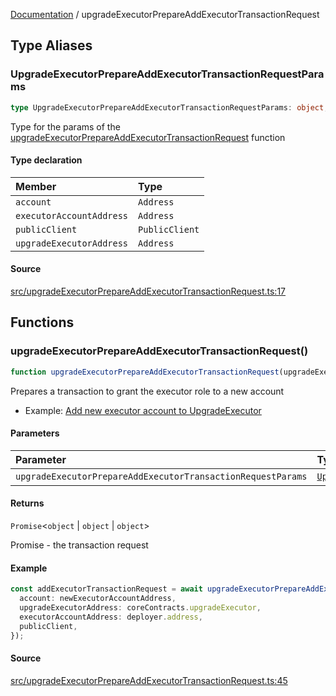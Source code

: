 [Documentation](README.md) / upgradeExecutorPrepareAddExecutorTransactionRequest

## Type Aliases

### UpgradeExecutorPrepareAddExecutorTransactionRequestParams

```ts
type UpgradeExecutorPrepareAddExecutorTransactionRequestParams: object;
```

Type for the params of the [upgradeExecutorPrepareAddExecutorTransactionRequest](upgradeExecutorPrepareAddExecutorTransactionRequest.md#upgradeexecutorprepareaddexecutortransactionrequest) function

#### Type declaration

| Member | Type |
| :------ | :------ |
| `account` | `Address` |
| `executorAccountAddress` | `Address` |
| `publicClient` | `PublicClient` |
| `upgradeExecutorAddress` | `Address` |

#### Source

[src/upgradeExecutorPrepareAddExecutorTransactionRequest.ts:17](https://github.com/anegg0/arbitrum-orbit-sdk/blob/763a3f41e7ea001cbb6fe81ac11cc794b4a0f94d/src/upgradeExecutorPrepareAddExecutorTransactionRequest.ts#L17)

## Functions

### upgradeExecutorPrepareAddExecutorTransactionRequest()

```ts
function upgradeExecutorPrepareAddExecutorTransactionRequest(upgradeExecutorPrepareAddExecutorTransactionRequestParams: UpgradeExecutorPrepareAddExecutorTransactionRequestParams): Promise<object | object | object>
```

Prepares a transaction to grant the executor role to a new account

- Example: [Add new executor account to UpgradeExecutor](https://github.com/OffchainLabs/arbitrum-orbit-sdk/blob/main/examples/upgrade-executor-add-account/index.ts)

#### Parameters

| Parameter | Type | Description |
| :------ | :------ | :------ |
| `upgradeExecutorPrepareAddExecutorTransactionRequestParams` | [`UpgradeExecutorPrepareAddExecutorTransactionRequestParams`](upgradeExecutorPrepareAddExecutorTransactionRequest.md#upgradeexecutorprepareaddexecutortransactionrequestparams) | [UpgradeExecutorPrepareAddExecutorTransactionRequestParams](upgradeExecutorPrepareAddExecutorTransactionRequest.md#upgradeexecutorprepareaddexecutortransactionrequestparams) |

#### Returns

`Promise`\<`object` \| `object` \| `object`\>

Promise<PrepareTransactionRequestReturnType> - the transaction request

#### Example

```ts
const addExecutorTransactionRequest = await upgradeExecutorPrepareAddExecutorTransactionRequest({
  account: newExecutorAccountAddress,
  upgradeExecutorAddress: coreContracts.upgradeExecutor,
  executorAccountAddress: deployer.address,
  publicClient,
});
```

#### Source

[src/upgradeExecutorPrepareAddExecutorTransactionRequest.ts:45](https://github.com/anegg0/arbitrum-orbit-sdk/blob/763a3f41e7ea001cbb6fe81ac11cc794b4a0f94d/src/upgradeExecutorPrepareAddExecutorTransactionRequest.ts#L45)
